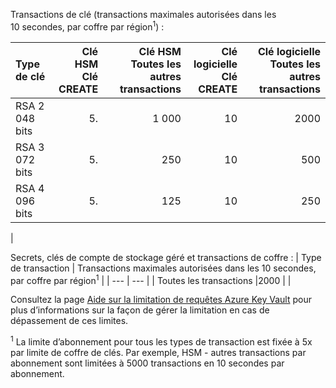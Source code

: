 Transactions de clé (transactions maximales autorisées dans les 10 secondes, par coffre par région<sup>1</sup>) :

|Type de clé|Clé HSM<br>Clé CREATE|Clé HSM<br>Toutes les autres transactions|Clé logicielle<br>Clé CREATE|Clé logicielle<br>Toutes les autres transactions|
|:---|---:|---:|---:|---:|
|RSA 2 048 bits|5.|1 000|10|2000|
|RSA 3 072 bits|5.|250|10|500|
|RSA 4 096 bits|5.|125|10|250|
|

Secrets, clés de compte de stockage géré et transactions de coffre :
| Type de transaction | Transactions maximales autorisées dans les 10 secondes, par coffre par région<sup>1</sup> |
| --- | --- |
| Toutes les transactions |2000 |
|

Consultez la page [Aide sur la limitation de requêtes Azure Key Vault](../articles/key-vault/key-vault-ovw-throttling.md) pour plus d’informations sur la façon de gérer la limitation en cas de dépassement de ces limites.

<sup>1</sup> La limite d’abonnement pour tous les types de transaction est fixée à 5x par limite de coffre de clés. Par exemple, HSM - autres transactions par abonnement sont limitées à 5000 transactions en 10 secondes par abonnement.
